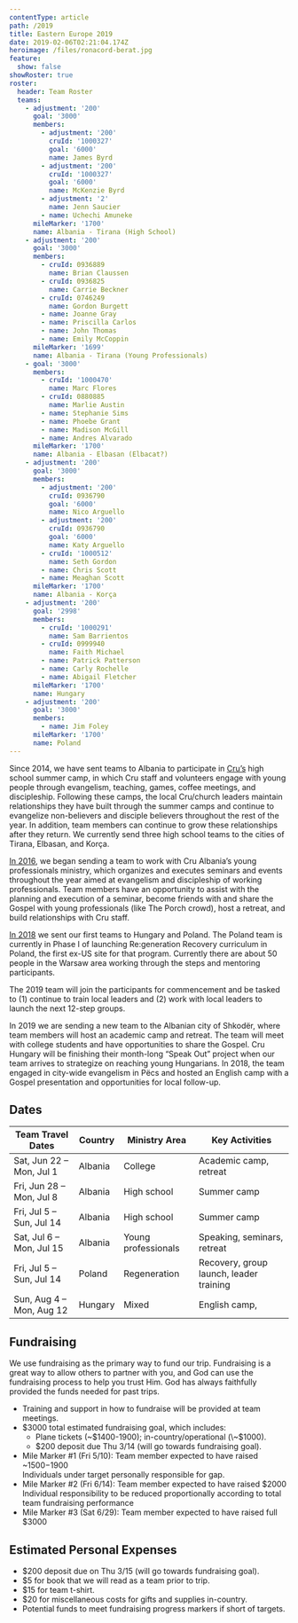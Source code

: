 ```yaml
---
contentType: article
path: /2019
title: Eastern Europe 2019
date: 2019-02-06T02:21:04.174Z
heroimage: /files/ronacord-berat.jpg
feature:
  show: false
showRoster: true
roster:
  header: Team Roster
  teams:
    - adjustment: '200'
      goal: '3000'
      members:
        - adjustment: '200'
          cruId: '1000327'
          goal: '6000'
          name: James Byrd
        - adjustment: '200'
          cruId: '1000327'
          goal: '6000'
          name: McKenzie Byrd
        - adjustment: '2'
          name: Jenn Saucier
        - name: Uchechi Amuneke
      mileMarker: '1700'
      name: Albania - Tirana (High School)
    - adjustment: '200'
      goal: '3000'
      members:
        - cruId: 0936889
          name: Brian Claussen
        - cruId: 0936825
          name: Carrie Beckner
        - cruId: 0746249
          name: Gordon Burgett
        - name: Joanne Gray
        - name: Priscilla Carlos
        - name: John Thomas
        - name: Emily McCoppin
      mileMarker: '1699'
      name: Albania - Tirana (Young Professionals)
    - goal: '3000'
      members:
        - cruId: '1000470'
          name: Marc Flores
        - cruId: 0880885
          name: Marlie Austin
        - name: Stephanie Sims
        - name: Phoebe Grant
        - name: Madison McGill
        - name: Andres Alvarado
      mileMarker: '1700'
      name: Albania - Elbasan (Elbacat?)
    - adjustment: '200'
      goal: '3000'
      members:
        - adjustment: '200'
          cruId: 0936790
          goal: '6000'
          name: Nico Arguello
        - adjustment: '200'
          cruId: 0936790
          goal: '6000'
          name: Katy Arguello
        - cruId: '1000512'
          name: Seth Gordon
        - name: Chris Scott
        - name: Meaghan Scott
      mileMarker: '1700'
      name: Albania - Korça
    - adjustment: '200'
      goal: '2998'
      members:
        - cruId: '1000291'
          name: Sam Barrientos
        - cruId: 0999940
          name: Faith Michael
        - name: Patrick Patterson
        - name: Carly Rochelle
        - name: Abigail Fletcher
      mileMarker: '1700'
      name: Hungary
    - adjustment: '200'
      goal: '3000'
      members:
        - name: Jim Foley
      mileMarker: '1700'
      name: Poland
---
```

Since 2014, we have sent teams to Albania to participate in [Cru’s](https://www.cru.org/) high school summer camp, in which Cru staff and volunteers engage with young people through evangelism, teaching, games, coffee meetings, and discipleship. Following these camps, the local Cru/church leaders maintain relationships they have built through the summer camps and continue to evangelize non-believers and disciple believers throughout the rest of the year. In addition, team members can continue to grow these relationships after they return. We currently send three high school teams to the cities of Tirana, Elbasan, and Korça.

[In 2016](/2016), we began sending a team to work with Cru Albania’s young professionals ministry, which organizes and executes seminars and events throughout the year aimed at evangelism and discipleship of working professionals. Team members have an opportunity to assist with the planning and execution of a seminar, become friends with and share the Gospel with young professionals (like The Porch crowd), host a retreat, and build relationships with Cru staff.

[In 2018](/2018) we sent our first teams to Hungary and Poland. The Poland team is currently in Phase I of launching Re:generation Recovery curriculum in Poland, the first ex-US site for that program. Currently there are about 50 people in the Warsaw area working through the steps and mentoring participants.

The 2019 team will join the participants for commencement and be tasked to (1) continue to train local leaders and (2) work with local leaders to launch the next 12-step groups.

In 2019 we are sending a new team to the Albanian city of Shkodër, where team members will host an academic camp and retreat. The team will meet with college students and have opportunities to share the Gospel. Cru Hungary will be finishing their month-long “Speak Out” project when our team arrives to strategize on reaching young Hungarians. In 2018, the team engaged in city-wide evangelism in Pëcs and hosted an English camp with a Gospel presentation and opportunities for local follow-up.

## Dates

| Team Travel Dates        | Country | Ministry Area       | Key Activities                          |
| ------------------------ | ------- | ------------------- | --------------------------------------- |
| Sat, Jun 22 – Mon, Jul 1 | Albania | College             | Academic camp, retreat                  |
| Fri, Jun 28 – Mon, Jul 8 | Albania | High school         | Summer camp                             |
| Fri, Jul 5 – Sun, Jul 14 | Albania | High school         | Summer camp                             |
| Sat, Jul 6 – Mon, Jul 15 | Albania | Young professionals | Speaking, seminars, retreat             |
| Fri, Jul 5 – Sun, Jul 14 | Poland  | Regeneration        | Recovery, group launch, leader training |
| Sun, Aug 4 – Mon, Aug 12 | Hungary | Mixed               | English camp,                           |



## Fundraising

We use fundraising as the primary way to fund our trip. Fundraising is a great way to allow others to partner with you, and God can use the fundraising process to help you trust Him. God has always faithfully provided the funds needed for past trips.

* Training and support in how to fundraise will be provided at team meetings.
* $3000 total estimated fundraising goal, which includes:
  * Plane tickets (\~$1400-1900); in-country/operational (\~$1000).
  * $200 deposit due Thu 3/14 (will go towards fundraising goal).
* Mile Marker #1 (Fri 5/10): Team member expected to have raised ~$1500-$1900\
  Individuals under target personally responsible for gap.  
* Mile Marker #2 (Fri 6/14): Team member expected to have raised $2000\
  Individual responsibility to be reduced proportionally according to total team fundraising performance
* Mile Marker #3 (Sat 6/29): Team member expected to have raised full $3000

## Estimated Personal Expenses

* $200 deposit due on Thu 3/15 (will go towards fundraising goal).
* $5 for book that we will read as a team prior to trip.
* $15 for team t-shirt.
* $20 for miscellaneous costs for gifts and supplies in-country.
* Potential funds to meet fundraising progress markers if short of targets.
